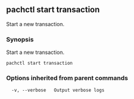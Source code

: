 ## pachctl start transaction

Start a new transaction.

### Synopsis


Start a new transaction.

```
pachctl start transaction
```

### Options inherited from parent commands

```
  -v, --verbose   Output verbose logs
```

